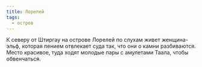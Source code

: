 ```yaml
---
title: Лорелей
tags:
  - остров
---
```

К северу от Штиргау на острове Лорелей по слухам живет женщина-эльф, которая пением отвлекает суда так, что они о камни разбиваются. Место красивое, туда ходят молодые пары с амулетами Таала, чтобы обвенчаться.